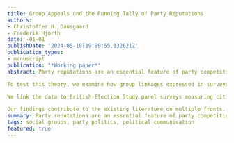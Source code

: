 ```yaml
---
title: Group Appeals and the Running Tally of Party Reputations
authors:
- Christoffer H. Dausgaard
- Frederik Hjorth
date: -01-01
publishDate: '2024-05-18T19:09:55.132621Z'
publication_types:
- manuscript
publication: "*Working paper*"
abstract: Party reputations are an essential feature of party competition. Earlier scholarship identifies parties' connections to social groups as an important constituent component of party reputations, and tends to see party reputations as stable in the short run. We challenge this view, arguing that group appeals, i.e. valenced references to social groups, can in fact lead to short-run changes in party-group linkages. We theorize that citizens keep running tallies of group appeals and frequently update perceptions of their group linkages in response to group appeals by party elites.

To test this theory, we examine how group linkages expressed in surveys track party elites’ group appeals in speeches in the UK House of Commons. A widespread shortcoming in many existing measurement approaches is that group appeals are measured as simple counts of group mentions. However, many group mentions are not valenced, and others are negative, often in ways not reflected in sentence sentiment. To overcome this problem, we develop an approach that involves fine-tuning a BERT language model. We use the fine-tuned model to measure appeals by four parties to 13 groups across 500,000 sentences. The resulting data allows for tracking short-run changes in group appeals.

We link the data to British Election Study panel surveys measuring citizens' changing perceptions of each group-party linkage over several decades. In line with our running tally theory of group linkages, we find that group linkages robustly track parties’ use of group appeals. By our estimates, shifting just 10 appeals from neutral to positive over 3 months improves a perceived group-party linkage by 3 percentage points.

Our findings contribute to the existing literature on multiple fronts. First, we advance the measurement of group appeals, a key concept in party politics, and make an annotation model publicly available. Second, our analysis tests a key assumption in the group appeals literature that has never been examined outside survey experiments. Third, and more generally, we challenge a conventional view of party reputations as static, suggesting instead that party elites have considerable latitude to change party reputations in the short run.
summary: Party reputations are an essential feature of party competition. Earlier scholarship identifies parties' connections to social groups as an important constituent component of party reputations, and tends to see party reputations as stable in the short run. We challenge this view, arguing that group appeals, i.e. valenced references to social groups, can in fact lead to short-run changes in party-group linkages. Using an automated approach, we measure group appeals in party speech in Britain over 3 decades and link it to survey data. We find that citizens keep 'running tallies' of group appeals and frequently update perceptions of their group linkages in response to group appeals by party elites.
tags: social groups, party politics, political communication
featured: true
---
```

